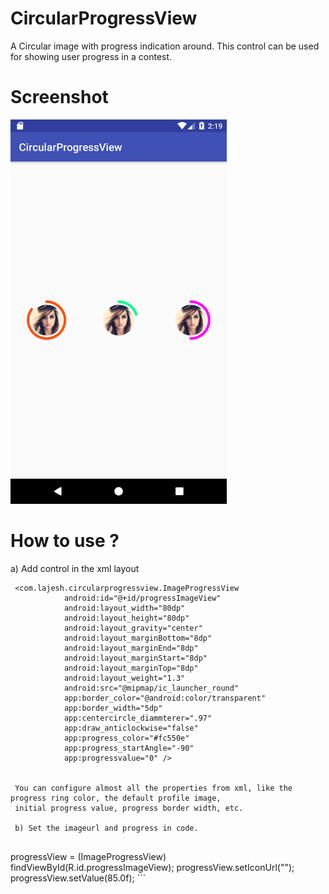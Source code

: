 # CircularProgressView

A Circular image with progress indication around. This control can be used for showing user progress in a contest.

# Screenshot

<img src="/screenshots/progressview.png" width="346" height="615" alt="Progress"/>

# How to use ?

a) Add control in the xml layout

```
 <com.lajesh.circularprogressview.ImageProgressView
            android:id="@+id/progressImageView"
            android:layout_width="80dp"
            android:layout_height="80dp"
            android:layout_gravity="center"
            android:layout_marginBottom="8dp"
            android:layout_marginEnd="8dp"
            android:layout_marginStart="8dp"
            android:layout_marginTop="8dp"
            android:layout_weight="1.3"
            android:src="@mipmap/ic_launcher_round"
            app:border_color="@android:color/transparent"
            app:border_width="5dp"
            app:centercircle_diammterer=".97"
            app:draw_anticlockwise="false"
            app:progress_color="#fc550e"
            app:progress_startAngle="-90"
            app:progressvalue="0" /> 
        
            
 You can configure almost all the properties from xml, like the progress ring color, the default profile image,
 initial progress value, progress border width, etc.
 
 b) Set the imageurl and progress in code.
 
 ```
 progressView = (ImageProgressView) findViewById(R.id.progressImageView);
        progressView.setIconUrl("");
        progressView.setValue(85.0f);
        ```
